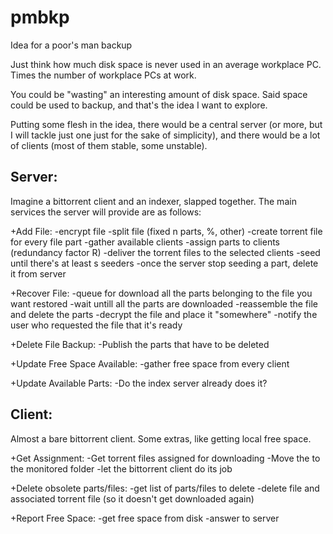 # pmbkp
Idea for a poor's man backup

Just think how much disk space is never used in an average workplace PC.
Times the number of workplace PCs at work.

You could be "wasting" an interesting amount of disk space. Said space could be used to backup, and that's the idea I want to explore.


Putting some flesh in the idea, there would be a central server (or more, but I will tackle just one just for the sake of simplicity), and there would be a lot of clients (most of them stable, some unstable).

Server:
------

Imagine a bittorrent client and an indexer, slapped together. The main services the server will provide are as follows:

+Add File:
  -encrypt file
  -split file (fixed n parts, %, other)
  -create torrent file for every file part
  -gather available clients
  -assign parts to clients (redundancy factor R)
  -deliver the torrent files to the selected clients
  -seed until there's at least s seeders
  -once the server stop seeding a part, delete it from server

+Recover File:
  -queue for download all the parts belonging to the file you want restored
  -wait untill all the parts are downloaded
  -reassemble the file and delete the parts
  -decrypt the file and place it "somewhere"
  -notify the user who requested the file that it's ready

+Delete File Backup:
  -Publish the parts that have to be deleted

+Update Free Space Available:
  -gather free space from every client

+Update Available Parts:
  -Do the index server already does it?


Client:
------

Almost a bare bittorrent client. Some extras, like getting local free space.

+Get Assignment:
  -Get torrent files assigned for downloading
  -Move the to the monitored folder
  -let the bittorrent client do its job

+Delete obsolete parts/files:
  -get list of parts/files to delete
  -delete file and associated torrent file (so it doesn't get downloaded again)

+Report Free Space:
  -get free space from disk
  -answer to server


